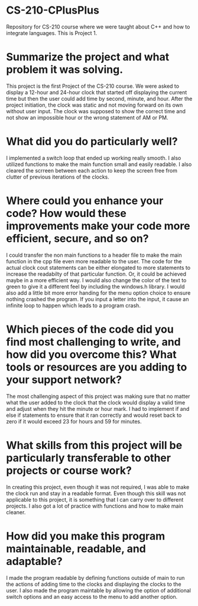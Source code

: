 # CS-210-CPlusPlus
Repository for CS-210 course where we were taught about C++ and how to integrate languages.
This is Project 1.

# Summarize the project and what problem it was solving.
This project is the first Project of the CS-210 course. We were asked to display a 12-hour and 24-hour clock that started off displaying the current time but then the user could add time by second, minute, and hour. After the project initiation, the clock was static and not moving forward on its own without user input. The clock was supposed to show the correct time and not show an impossible hour or the wrong statement of AM or PM.

# What did you do particularly well?
I implemented a switch loop that ended up working really smooth. I also utilized functions to make the main function small and easily readable. I also cleared the scrreen between each action to keep the screen free from clutter of previous iterations of the clocks.

# Where could you enhance your code? How would these improvements make your code more efficient, secure, and so on?
I could transfer the non main functions to a header file to make the main function in the cpp file even more readable to the user. The code for the actual clock cout statements can be either elongated to more statements to increase the readabilty of that particular function. Or, it could be achieved maybe in a more efficient way. I would also change the color of the text to green to give it a different feel by including the windows.h library. I would also add a little bit more error handing for the menu option choice to ensure nothing crashed the program. If you input a letter into the input, it cause an infinite loop to happen which leads to a program crash.

# Which pieces of the code did you find most challenging to write, and how did you overcome this? What tools or resources are you adding to your support network?
The most challenging aspect of this project was making sure that no matter what the user added to the clock that the clock would display a valid time and adjust when they hit the minute or hour mark. I had to implement if and else if statements to ensure that it ran correctly and would reset back to zero if it would exceed 23 for hours and 59 for minutes.

# What skills from this project will be particularly transferable to other projects or course work?
In creating this project, even though it was not required, I was able to make the clock run and stay in a readable format. Even though this skill was not applicable to this project, it is something that I can carry over to different projects. I also got a lot of practice with functions and how to make main cleaner. 

# How did you make this program maintainable, readable, and adaptable?
I made the program readable by defining functions outside of main to run the actions of adding time to the clocks and displaying the clocks to the user. I also made the program maintable by allowing the option of additional switch options and an easy access to the menu to add another option.
